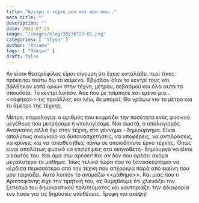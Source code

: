 ```yaml
---
title: "Άμετρη η τέχνη μου και άμα σου.."
meta_title: ""
description: ""
date: 2023-07-21
image: "/images/blog/20230721-01.png"
categories: [ "Τέχνη" ]
author: "Antama"
tags: [ "Θέατρο" ]
draft: false
---
```


Αν είσαι θεατρόφιλος είμαι σίγουρη ότι έχεις καταλάβει περί τίνος πρόκειται τούτω δω το κείμενο. Έβγαλαν όλοι το κεντρί
τους και βάλθηκαν κατά ορίων στην τέχνη, μέτρου, σεβασμού και όλα αυτά τα σπουδαία. Το κεντρί λοιπόν. Άσε που με
τσίμπησε και εμένα μια...<<σφήκα>> τις προάλλες και λέω, δε μπορεί; Θα γράψω για το μέτρο και το άμετρο της τέχνης.

Μέτρο, ετυμολογία: ο αριθμός που εκφράζει την ποσότητα ενός φυσικού μεγέθους που μετρήσαμε ή υπολογίσαμε. Ναι σωστά, ο
υπολογισμός. Αναγκαίος αλλά όχι στην τέχνη, στο γέννημα - δημιούργημα. Είναι απολύτως αναγκαίο να δυσανασχετήσεις, να
υποφέρεις, να αντιδράσεις, να κρίνεις και να τοποθετηθείς πάνω σε οποιοδήποτε έργο τέχνης. Όπως είναι απολύτως φυσικό να
επιτρέψεις στο σκηνοθέτη- δημιουργό να είναι ο εαυτός του. Και άμα σου αρέσει! Και αν δεν σου αρέσει ακόμα μεγαλύτερο το
μάθημα. Ίσως τελικά τώρα που το ξανασκέφτομαι να κέρδισα περισσότερα από την τέχνη που απέρριψα παρά από εκείνη που μου
ταιριάζει. Αυτό λοιπόν το ονομάζω <<μάθημα>>. Και μιας που ο Αριστοφάνης είχε την τιμητική του, ας θυμηθούμε ότι
χλευάζει τον ξεπεσμό του δημοκρατικού πολιτεύματος και καυτηριάζει την αδιαφορία του λαού για τις δημόσιες υποθέσεις.
Τροφή για σκέψη!
